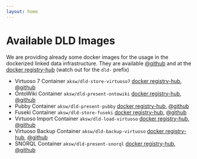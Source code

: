 ```yaml
---
layout: home
---
```


# Available DLD Images

We are providing already some docker images for the usage in the dockerized linked data infrastructure.
They are available [@github](http://github.com/dockerizing) and at the [docker registry-hub](https://registry.hub.docker.com/repos/aksw/) (watch out for the `dld-` prefix)

* Virtuoso 7 Container `aksw/dld-store-virtuoso7` [docker registry-hub](https://registry.hub.docker.com/u/aksw/dld-store-virtuoso7/), [@github](https://github.com/Dockerizing/triplestore-virtuoso7)
* OntoWiki Container `aksw/dld-present-ontowiki` [docker registry-hub](https://registry.hub.docker.com/u/aksw/dld-present-ontowiki/), [@github](https://github.com/Dockerizing/OntoWiki)
* Pubby Container `aksw/dld-present-pubby` [docker registry-hub](https://registry.hub.docker.com/u/aksw/dld-present-pubby/),  [@github](https://github.com/Dockerizing/present-pubby)
* Fuseki Container `aksw/dld-store-fuseki` [docker registry-hub](https://registry.hub.docker.com/u/aksw/dld-store-fuseki/), [@github](https://github.com/Dockerizing/fuseki-docker)
* Virtuoso Import Container `aksw/dld-load-virtuoso` [docker registry-hub](https://registry.hub.docker.com/u/aksw/dld-load-virtuoso/), [@github](https://github.com/Dockerizing/virtuoso-import-docker)
* Virtuoso Backup Container `aksw/dld-backup-virtuoso` [docker registry-hub](https://registry.hub.docker.com/u/aksw/dld-backup-virtuoso/), [@github](https://github.com/Dockerizing/virtuoso-backup-docker)
* SNORQL Container `aksw/dld-present-snorql` [docker registry-hub](https://registry.hub.docker.com/u/aksw/dld-present-snorql/), [@github](https://github.com/Dockerizing/snorql-docker)
